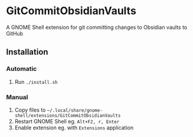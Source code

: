 # GitCommitObsidianVaults

A GNOME Shell extension for git committing changes to Obsidian vaults to GitHub

## Installation

### Automatic

1. Run `./install.sh`

### Manual

1. Copy files to `~/.local/share/gnome-shell/extensions/GitCommitObsidianVaults`
1. Restart GNOME Shell eg. `Alt+F2, r, Enter`
1. Enable extension eg. with `Extensions` application
